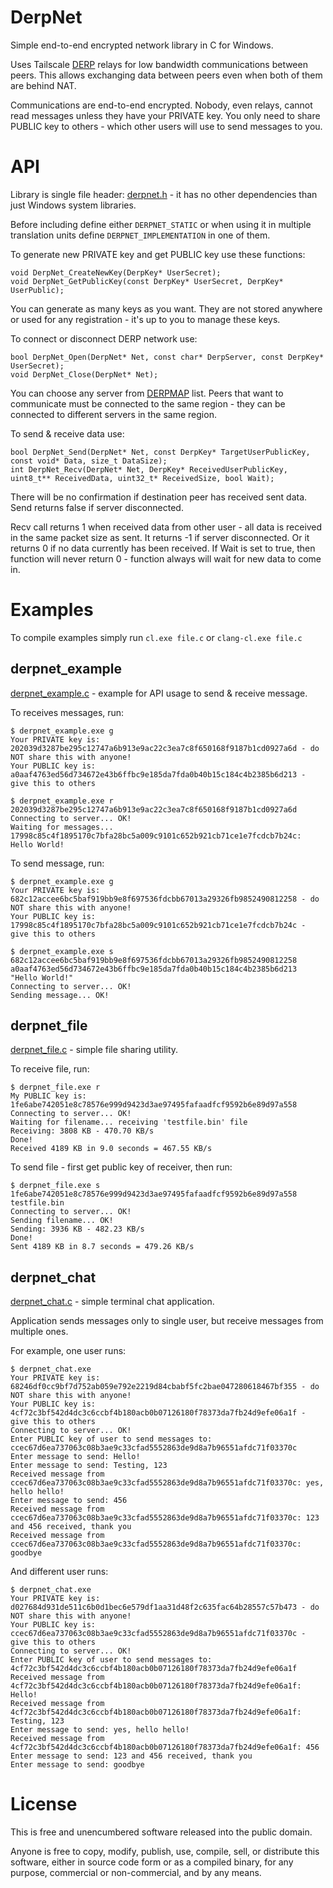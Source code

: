 # DerpNet

Simple end-to-end encrypted network library in C for Windows.

Uses Tailscale [DERP][] relays for low bandwidth communications between
peers. This allows exchanging data between peers even when both of them
are behind NAT.

Communications are end-to-end encrypted. Nobody, even relays, cannot read
messages unless they have your PRIVATE key. You only need to share PUBLIC
key to others - which other users will use to send messages to you.

# API

Library is single file header: [derpnet.h][] - it has no other dependencies
than just Windows system libraries.

Before including define either `DERPNET_STATIC` or when using it in
multiple translation units define `DERPNET_IMPLEMENTATION` in one of them.

To generate new PRIVATE key and get PUBLIC key use these functions:

```
void DerpNet_CreateNewKey(DerpKey* UserSecret);
void DerpNet_GetPublicKey(const DerpKey* UserSecret, DerpKey* UserPublic);
```

You can generate as many keys as you want. They are not stored anywhere
or used for any registration - it's up to you to manage these keys.

To connect or disconnect DERP network use:
```
bool DerpNet_Open(DerpNet* Net, const char* DerpServer, const DerpKey* UserSecret);
void DerpNet_Close(DerpNet* Net);
```

You can choose any server from [DERPMAP][] list. Peers that want to communicate
must be connected to the same region - they can be connected to different
servers in the same region.

To send & receive data use:

```
bool DerpNet_Send(DerpNet* Net, const DerpKey* TargetUserPublicKey, const void* Data, size_t DataSize);
int DerpNet_Recv(DerpNet* Net, DerpKey* ReceivedUserPublicKey, uint8_t** ReceivedData, uint32_t* ReceivedSize, bool Wait);
```

There will be no confirmation if destination peer has received sent data.
Send returns false if server disconnected.

Recv call returns 1 when received data from other user - all data is received in
the same packet size as sent. It returns -1 if server disconnected. Or it returns
0 if no data currently has been received. If Wait is set to true, then function
will never return 0 - function always will wait for new data to come in.

# Examples

To compile examples simply run `cl.exe file.c` or `clang-cl.exe file.c`

## derpnet_example

[derpnet_example.c][] - example for API usage to send & receive message.

To receives messages, run:
```
$ derpnet_example.exe g
Your PRIVATE key is: 202039d3287be295c12747a6b913e9ac22c3ea7c8f650168f9187b1cd0927a6d - do NOT share this with anyone!
Your PUBLIC key is:  a0aaf4763ed56d734672e43b6ffbc9e185da7fda0b40b15c184c4b2385b6d213 - give this to others

$ derpnet_example.exe r 202039d3287be295c12747a6b913e9ac22c3ea7c8f650168f9187b1cd0927a6d
Connecting to server... OK!
Waiting for messages...
17998c85c4f1895170c7bfa28bc5a009c9101c652b921cb71ce1e7fcdcb7b24c: Hello World!
```

To send message, run:
```
$ derpnet_example.exe g
Your PRIVATE key is: 682c12accee6bc5baf919bb9e8f697536fdcbb67013a29326fb9852490812258 - do NOT share this with anyone!
Your PUBLIC key is:  17998c85c4f1895170c7bfa28bc5a009c9101c652b921cb71ce1e7fcdcb7b24c - give this to others

$ derpnet_example.exe s 682c12accee6bc5baf919bb9e8f697536fdcbb67013a29326fb9852490812258 a0aaf4763ed56d734672e43b6ffbc9e185da7fda0b40b15c184c4b2385b6d213 "Hello World!"
Connecting to server... OK!
Sending message... OK!
```

## derpnet_file

[derpnet_file.c][] - simple file sharing utility.

To receive file, run:
```
$ derpnet_file.exe r
My PUBLIC key is: 1fe6abe742051e8c78576e999d9423d3ae97495fafaadfcf9592b6e89d97a558
Connecting to server... OK!
Waiting for filename... receiving 'testfile.bin' file
Receiving: 3808 KB - 470.70 KB/s
Done!
Received 4189 KB in 9.0 seconds = 467.55 KB/s
```

To send file - first get public key of receiver, then run:
```
$ derpnet_file.exe s 1fe6abe742051e8c78576e999d9423d3ae97495fafaadfcf9592b6e89d97a558 testfile.bin
Connecting to server... OK!
Sending filename... OK!
Sending: 3936 KB - 482.23 KB/s
Done!
Sent 4189 KB in 8.7 seconds = 479.26 KB/s
```

## derpnet_chat

[derpnet_chat.c][] - simple terminal chat application.

Application sends messages only to single user, but receive messages from multiple ones.

For example, one user runs:
```
$ derpnet_chat.exe
Your PRIVATE key is: 68246df0cc9bf7d752ab059e792e2219d84cbabf5fc2bae047280618467bf355 - do NOT share this with anyone!
Your PUBLIC key is:  4cf72c3bf542d4dc3c6ccbf4b180acb0b07126180f78373da7fb24d9efe06a1f - give this to others
Connecting to server... OK!
Enter PUBLIC key of user to send messages to: ccec67d6ea737063c08b3ae9c33cfad5552863de9d8a7b96551afdc71f03370c
Enter message to send: Hello!
Enter message to send: Testing, 123
Received message from ccec67d6ea737063c08b3ae9c33cfad5552863de9d8a7b96551afdc71f03370c: yes, hello hello!
Enter message to send: 456
Received message from ccec67d6ea737063c08b3ae9c33cfad5552863de9d8a7b96551afdc71f03370c: 123 and 456 received, thank you
Received message from ccec67d6ea737063c08b3ae9c33cfad5552863de9d8a7b96551afdc71f03370c: goodbye
```

And different user runs:
```
$ derpnet_chat.exe
Your PRIVATE key is: d027684d931de511c6b0d1bec6e579df1aa31d48f2c635fac64b28557c57b473 - do NOT share this with anyone!
Your PUBLIC key is:  ccec67d6ea737063c08b3ae9c33cfad5552863de9d8a7b96551afdc71f03370c - give this to others
Connecting to server... OK!
Enter PUBLIC key of user to send messages to: 4cf72c3bf542d4dc3c6ccbf4b180acb0b07126180f78373da7fb24d9efe06a1f
Received message from 4cf72c3bf542d4dc3c6ccbf4b180acb0b07126180f78373da7fb24d9efe06a1f: Hello!
Received message from 4cf72c3bf542d4dc3c6ccbf4b180acb0b07126180f78373da7fb24d9efe06a1f: Testing, 123
Enter message to send: yes, hello hello!
Received message from 4cf72c3bf542d4dc3c6ccbf4b180acb0b07126180f78373da7fb24d9efe06a1f: 456
Enter message to send: 123 and 456 received, thank you
Enter message to send: goodbye
```

# License

This is free and unencumbered software released into the public domain.

Anyone is free to copy, modify, publish, use, compile, sell, or distribute this
software, either in source code form or as a compiled binary, for any purpose,
commercial or non-commercial, and by any means.

[DERP]: https://tailscale.com/kb/1232/derp-servers
[DERPMAP]: https://login.tailscale.com/derpmap/default
[derpnet.h]: derpnet.h
[derpnet_example.c]: derpnet_example.c
[derpnet_file.c]: derpnet_file.c
[derpnet_chat.c]: derpnet_chat.c
